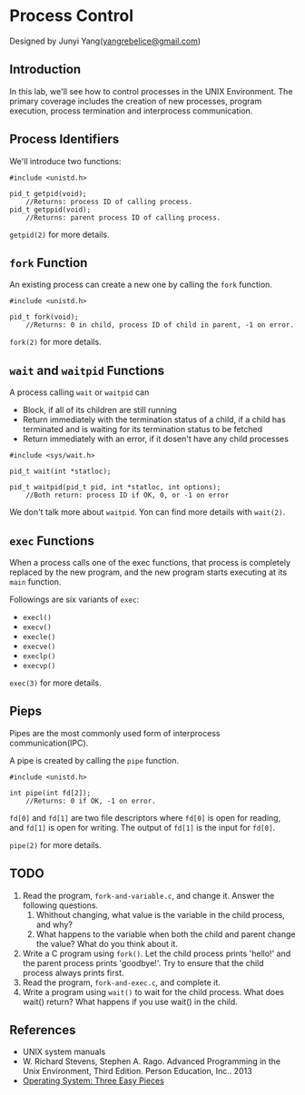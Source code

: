 # Process Control

Designed by Junyi Yang(yangrebelice@gmail.com)

## Introduction

In this lab, we'll see how to control processes in the UNIX Environment.
The primary coverage includes the creation of new processes, program execution, process termination and interprocess communication.

## Process Identifiers

We'll introduce two functions:

```
#include <unistd.h>

pid_t getpid(void);
	//Returns: process ID of calling process.
pid_t getppid(void);
	//Returns: parent process ID of calling process.
```

`getpid(2)` for more details.

## `fork` Function

An existing process can create a new one by calling the `fork` function.

```
#include <unistd.h>

pid_t fork(void);
	//Returns: 0 in child, process ID of child in parent, -1 on error.
```

`fork(2)` for more details.

## `wait` and `waitpid` Functions

A process calling `wait` or `waitpid` can
- Block, if all of its children are still running
- Return immediately with the termination status of a child, if a child has terminated and is waiting for its termination status to be fetched
- Return immediately with an error, if it dosen't have any child processes

```
#include <sys/wait.h>

pid_t wait(int *statloc);

pid_t waitpid(pid_t pid, int *statloc, int options);
	//Both return: process ID if OK, 0, or -1 on error
```

We don't talk more about `waitpid`. Yon can find more details with `wait(2)`. 

## `exec` Functions

When a process calls one of the exec functions, that process is completely replaced by the new program, and the new program starts executing at its `main` function.

Followings are six variants of `exec`:
- `execl()`
- `execv()`
- `execle()`
- `execve()`
- `execlp()`
- `execvp()`

`exec(3)` for more details.

## Pieps

Pipes are the most commonly used form of interprocess communication(IPC).

A pipe is created by calling the `pipe` function.

```
#include <unistd.h>

int pipe(int fd[2]);
	//Returns: 0 if OK, -1 on error.
```

`fd[0]` and `fd[1]` are two file descriptors where `fd[0]` is open for reading, and `fd[1]` is open for writing. The output of `fd[1]` is the input for `fd[0]`.

`pipe(2)` for more details.

## **TODO**

1. Read the program, `fork-and-variable.c`, and change it. Answer the following questions.
	1. Whithout changing, what value is the variable in the child process, and why?
	2. What happens to the variable when both the child and parent change the value? What do you think about it.
2. Write a C program using `fork()`. Let the child process prints 'hello!' and the parent process prints 'goodbye!'. Try to ensure that the child process always prints first.
3. Read the program, `fork-and-exec.c`, and complete it.
4. Write a program using `wait()` to wait for the child process. What does wait() return? What happens if you use wait() in the child.

## References

- UNIX system manuals
- W. Richard Stevens, Stephen A. Rago. Advanced Programming in the Unix Environment, Third Edition. Person Education, Inc.. 2013
- [Operating System: Three Easy Pieces](http://pages.cs.wisc.edu/~remzi/OSTEP/)
